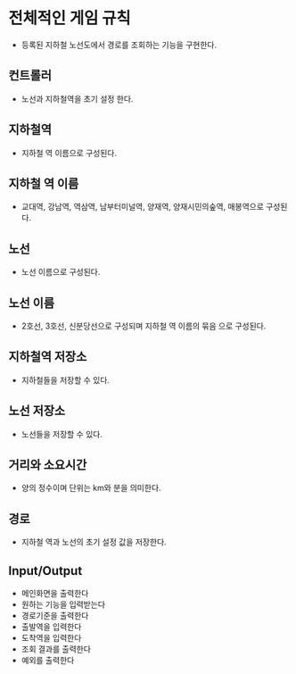 # 전체적인 게임 규칙
- 등록된 지하철 노선도에서 경로를 조회하는 기능을 구현한다.

## 컨트롤러
- 노선과 지하철역을 초기 설정 한다.

## 지하철역
- 지하철 역 이름으로 구성된다.

## 지하철 역 이름
- 교대역, 강남역, 역삼역, 남부터미널역, 양재역, 양재시민의숲역, 매봉역으로 구성된다.

## 노선
- 노선 이름으로 구성된다.

## 노선 이름
- 2호선, 3호선, 신분당선으로 구성되며 지하철 역 이름의 묶음 으로 구성된다.

## 지하철역 저장소
- 지하철들을 저장할 수 있다.

## 노선 저장소
- 노선들을 저장할 수 있다.

## 거리와 소요시간
- 양의 정수이며 단위는 km와 분을 의미한다.

## 경로
- 지하철 역과 노선의 초기 설정 값을 저장한다.


## Input/Output
- 메인화면을 출력한다
- 원하는 기능을 입력받는다
- 경로기준을 출력한다
- 출발역을 입력한다
- 도착역을 입력한다
- 조회 결과를 출력한다
- 예외를 출력한다
